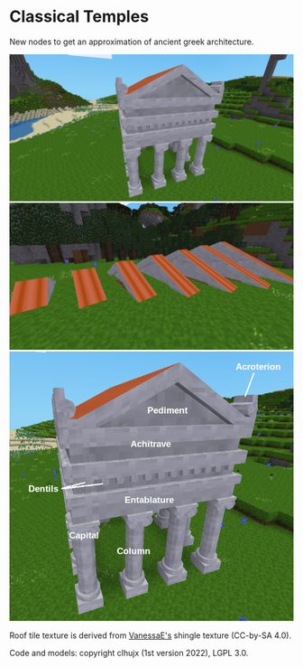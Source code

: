 # Classical Temples
New nodes to get an approximation of ancient greek architecture.

![Preview](screenshot.png)
![Preview](screenshot2.png)
![Terminology](terms.png)

Roof tile texture is derived from [VanessaE's](https://github.com/VanessaE) shingle texture (CC-by-SA 4.0).

Code and models: copyright clhujx (1st version 2022), LGPL 3.0.

